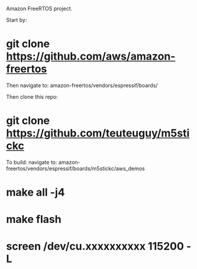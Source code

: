Amazon FreeRTOS project.

Start by:
# git clone https://github.com/aws/amazon-freertos

Then navigate to:
amazon-freertos/vendors/espressif/boards/

Then clone this repo:
# git clone https://github.com/teuteuguy/m5stickc

To build:
navigate to: amazon-freertos/vendors/espressif/boards/m5stickc/aws_demos

# make all -j4
# make flash
# screen /dev/cu.xxxxxxxxxx 115200 -L


